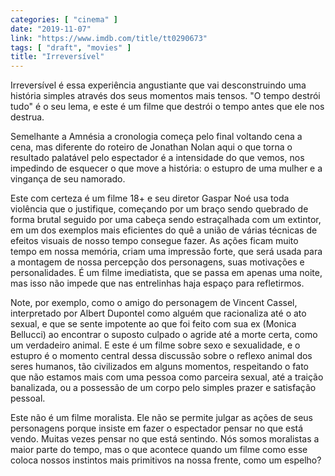 ```yaml
---
categories: [ "cinema" ]
date: "2019-11-07"
link: "https://www.imdb.com/title/tt0290673"
tags: [ "draft", "movies" ]
title: "Irreversível"
---
```

Irreversível é essa experiência angustiante que vai desconstruindo uma história simples através dos seus momentos mais tensos. "O tempo destrói tudo" é o seu lema, e este é um filme que destrói o tempo antes que ele nos destrua.

Semelhante a Amnésia a cronologia começa pelo final voltando cena a cena, mas diferente do roteiro de Jonathan Nolan aqui o que torna o resultado palatável pelo espectador é a intensidade do que vemos, nos impedindo de esquecer o que move a história: o estupro de uma mulher e a vingança de seu namorado.

Este com certeza é um filme 18+ e seu diretor Gaspar Noé usa toda violência que o justifique, começando por um braço sendo quebrado de forma brutal seguido por uma cabeça sendo estraçalhada com um extintor, em um dos exemplos mais eficientes do quê a união de várias técnicas de efeitos visuais de nosso tempo consegue fazer. As ações ficam muito tempo em nossa memória, criam uma impressão forte, que será usada para a montagem de nossa percepção dos personagens, suas motivações e personalidades. É um filme imediatista, que se passa em apenas uma noite, mas isso não impede que nas entrelinhas haja espaço para refletirmos.

Note, por exemplo, como o amigo do personagem de Vincent Cassel, interpretado por Albert Dupontel como alguém que racionaliza até o ato sexual, e que se sente impotente ao que foi feito com sua ex (Monica Bellucci) ao encontrar o suposto culpado o agride até a morte certa, como um verdadeiro animal. E este é um filme sobre sexo e sexualidade, e o estupro é o momento central dessa discussão sobre o reflexo animal dos seres humanos, tão civilizados em alguns momentos, respeitando o fato que não estamos mais com uma pessoa como parceira sexual, até a traição banalizada, ou a possessão de um corpo pelo simples prazer e satisfação pessoal.

Este não é um filme moralista. Ele não se permite julgar as ações de seus personagens porque insiste em fazer o espectador pensar no que está vendo. Muitas vezes pensar no que está sentindo. Nós somos moralistas a maior parte do tempo, mas o que acontece quando um filme como esse coloca nossos instintos mais primitivos na nossa frente, como um espelho?
